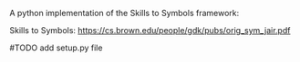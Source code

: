 A python implementation of the Skills to Symbols framework:

Skills to Symbols: https://cs.brown.edu/people/gdk/pubs/orig_sym_jair.pdf

#TODO add setup.py file